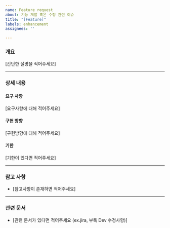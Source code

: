 ```yaml
---
name: Feature request
about: 기능 개발 혹은 수정 관련 이슈
title: "[Feature]"
labels: enhancement
assignees: ''

---
```


### 개요
[간단한 설명을 적어주세요]
  
---

### 상세 내용

#### 요구 사항
[요구사항에 대해 적어주세요]

#### 구현 방향
[구현방향에 대해 적어주세요]

#### 기한
[기한이 있다면 적어주세요]

---   

### 참고 사항
- [참고사항이 존재하면 적어주세요]

---

### 관련 문서
- [관련 문서가 있다면 적어주세요 (ex.jira, 부톡 Dev 수정사항)]
